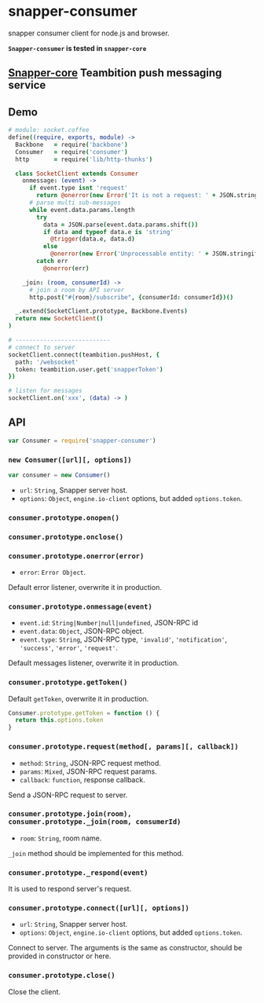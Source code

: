 snapper-consumer
===
snapper consumer client for node.js and browser.

**`Snapper-consumer` is tested in `snapper-core`**

## [Snapper-core](https://github.com/teambition/snapper-core) Teambition push messaging service

## Demo

```coffee
# module: socket.coffee
define((require, exports, module) ->
  Backbone   = require('backbone')
  Consumer   = require('consumer')
  http       = require('lib/http-thunks')

  class SocketClient extends Consumer
    onmessage: (event) ->
      if event.type isnt 'request'
        return @onerror(new Error('It is not a request: ' + JSON.stringify(event.data)))
      # parse multi sub-messages
      while event.data.params.length
        try
          data = JSON.parse(event.data.params.shift())
          if data and typeof data.e is 'string'
            @trigger(data.e, data.d)
          else
            @onerror(new Error('Unprocessable entity: ' + JSON.stringify(data)))
        catch err
          @onerror(err)

    _join: (room, consumerId) ->
      # join a room by API server
      http.post("#{room}/subscribe", {consumerId: consumerId})()

  _.extend(SocketClient.prototype, Backbone.Events)
  return new SocketClient()
)

# ---------------------------
# connect to server
socketClient.connect(teambition.pushHost, {
  path: '/websocket'
  token: teambition.user.get('snapperToken')
})

# listen for messages
socketClient.on('xxx', (data) -> )
```


## API

```js
var Consumer = require('snapper-consumer')
```

### `new Consumer([url][, options])`

```js
var consumer = new Consumer()
```
- `url`: `String`, Snapper server host.
- `options`: `Object`, `engine.io-client` options, but added `options.token`.

### `consumer.prototype.onopen()`

### `consumer.prototype.onclose()`

### `consumer.prototype.onerror(error)`

- `error`: `Error Object`.

Default error listener, overwrite it in production.

### `consumer.prototype.onmessage(event)`

- `event.id`: `String|Number|null|undefined`, JSON-RPC id
- `event.data`: `Object`, JSON-RPC object.
- `event.type`: `String`, JSON-RPC type, `'invalid'`, `'notification'`, `'success'`, `'error'`, `'request'`.

Default messages listener, overwrite it in production.

### `consumer.prototype.getToken()`

Default `getToken`, overwrite it in production.
```js
Consumer.prototype.getToken = function () {
  return this.options.token
}
```

### `consumer.prototype.request(method[, params][, callback])`

- `method`: `String`, JSON-RPC request method.
- `params`: `Mixed`, JSON-RPC request params.
- `callback`: `function`, response callback.

Send a JSON-RPC request to server.

### `consumer.prototype.join(room), consumer.prototype._join(room, consumerId)`

- `room`: `String`, room name.

`_join` method should be implemented for this method.

### `consumer.prototype._respond(event)`

It is used to respond server's request.

### `consumer.prototype.connect([url][, options])`

- `url`: `String`, Snapper server host.
- `options`: `Object`, `engine.io-client` options, but added `options.token`.

Connect to server. The arguments is the same as constructor, should be provided in constructor or here.

### `consumer.prototype.close()`

Close the client.
